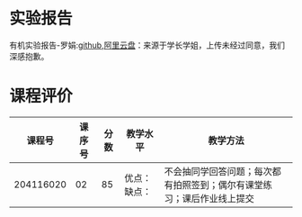 # 实验报告

有机实验报告-罗娟:[github](https://github.com/SCUBioGuide/SCU-Biology-Guide/tree/main/大一下/有机化学实验（III）/实验报告/有机实验报告-罗娟),[阿里云盘](https://www.aliyundrive.com/s/36mKUc5szhF)：来源于学长学姐，上传未经过同意，我们深感抱歉。

# 课程评价

| 课程号 | 课序号 | 分数 | 教学水平 | 教学方法 |
|-------|-------|-----|---------|---------|
| 204116020 | 02 | 85 | 优点：缺点： | 不会抽同学回答问题；每次都有拍照签到；偶尔有课堂练习；课后作业线上提交 |